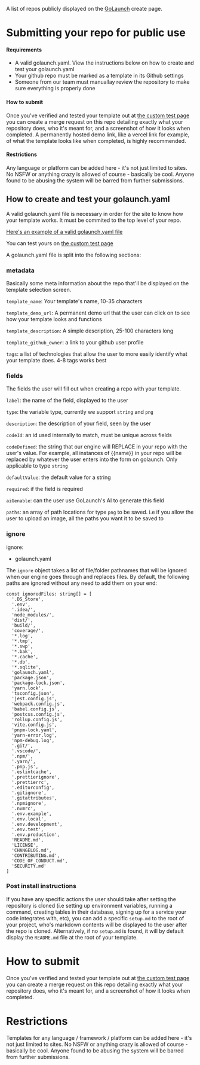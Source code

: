 A list of repos publicly displayed on the [GoLaunch](https://golaunch.dev) create page.

# Submitting your repo for public use

#### Requirements

- A valid golaunch.yaml. View the instructions below on how to create and test your golaunch.yaml
- Your github repo must be marked as a template in its Github settings
- Someone from our team must manuallay review the repository to make sure everything is properly done

#### How to submit

Once you've verified and tested your template out at [the custom test page](https://golaunch.dev/custom) you can create a merge request on this repo detailing exactly what your repository does, who it's meant for, and a screenshot of how it looks when completed. A permanently hosted demo link, like a vercel link for example, of what the template looks like when completed, is highly recommended.

#### Restrictions

Any language or platform can be added here - it's not just limited to sites. No NSFW or anything crazy is allowed of course - basically be cool. Anyone found to be abusing the system will be barred from further submissions.

## How to create and test your golaunch.yaml

A valid golaunch.yaml file is necessary in order for the site to know how your template works. It must be commited to the top level of your repo.

[Here's an example of a valid golaunch.yaml file](https://github.com/GoLaunch-dev/saas-waitlist-landingpage/blob/main/golaunch.yaml)

You can test yours on [the custom test page](https://golaunch.dev/custom)

A golaunch.yaml file is split into the following sections:

### metadata

Basically some meta information about the repo that'll be displayed on the template selection screen.

`template_name`: Your template's name, 10-35 characters

`template_demo_url`: A permanent demo url that the user can click on to see how your template looks and functions

`template_description`: A simple description, 25-100 characters long

`template_github_owner`: a link to your github user profile

`tags`: a list of technologies that allow the user to more easily identify what your template does. 4-8 tags works best

### fields

The fields the user will fill out when creating a repo with your template.

`label`: the name of the field, displayed to the user

`type`: the variable type, currently we support `string` and `png`

`description`: the description of your field, seen by the user

`codeId`: an id used internally to match, must be unique across fields

`codeDefined`: the string that our engine will REPLACE in your repo with the user's value. For example, all instances of {{name}} in your repo will be replaced by whatever the user enters into the form on golaunch. Only applicable to type `string`

`defaultValue`: the default value for a string

`required`: if the field is required

`aiGenable`: can the user use GoLaunch's AI to generate this field

`paths`: an array of path locations for type `png` to be saved. i.e if you allow the user to upload an image, all the paths you want it to be saved to

### ignore

ignore:

- golaunch.yaml

The `ignore` object takes a list of file/folder pathnames that will be ignored when our engine goes through and replaces files. By default, the following paths are ignored without any need to add them on your end:

```
const ignoredFiles: string[] = [
  '.DS_Store',
  '.env',
  '.idea/',
  'node_modules/',
  'dist/',
  'build/',
  'coverage/',
  '*.log',
  '*.tmp',
  '*.swp',
  '*.bak',
  '*.cache',
  '*.db',
  '*.sqlite',
  'golaunch.yaml',
  'package.json',
  'package-lock.json',
  'yarn.lock',
  'tsconfig.json',
  'jest.config.js',
  'webpack.config.js',
  'babel.config.js',
  'postcss.config.js',
  'rollup.config.js',
  'vite.config.js',
  'pnpm-lock.yaml',
  'yarn-error.log',
  'npm-debug.log',
  '.git/',
  '.vscode/',
  '.npm/',
  '.yarn/',
  '.pnp.js',
  '.eslintcache',
  '.prettierignore',
  '.prettierrc',
  '.editorconfig',
  '.gitignore',
  '.gitattributes',
  '.npmignore',
  '.nvmrc',
  '.env.example',
  '.env.local',
  '.env.development',
  '.env.test',
  '.env.production',
  'README.md',
  'LICENSE',
  'CHANGELOG.md',
  'CONTRIBUTING.md',
  'CODE_OF_CONDUCT.md',
  'SECURITY.md'
]
```

### Post install instructions

If you have any specific actions the user should take after setting the repository is cloned (i.e setting up environment variables, running a command, creating tables in their database, signing up for a service your code integrates with, etc), you can add a specific `setup.md` to the root of your project, who's markdown contents will be displayed to the user after the repo is cloned. Alternatively, if no `setup.md` is found, it will by default display the `README.md` file at the root of your template.

# How to submit

Once you've verified and tested your template out at [the custom test page](https://golaunch.dev/custom) you can create a merge request on this repo detailing exactly what your repository does, who it's meant for, and a screenshot of how it looks when completed.

# Restrictions

Templates for any language / framework / platform can be added here - it's not just limited to sites. No NSFW or anything crazy is allowed of course - basically be cool. Anyone found to be abusing the system will be barred from further submissions.
